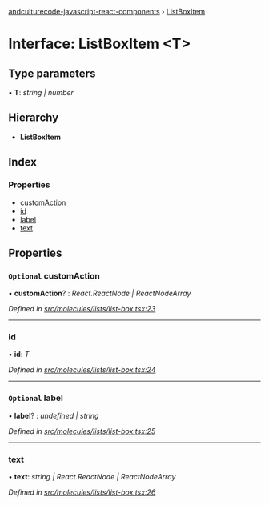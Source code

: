 [andculturecode-javascript-react-components](../README.md) › [ListBoxItem](listboxitem.md)

# Interface: ListBoxItem <**T**>

## Type parameters

▪ **T**: *string | number*

## Hierarchy

* **ListBoxItem**

## Index

### Properties

* [customAction](listboxitem.md#optional-customaction)
* [id](listboxitem.md#id)
* [label](listboxitem.md#optional-label)
* [text](listboxitem.md#text)

## Properties

### `Optional` customAction

• **customAction**? : *React.ReactNode | ReactNodeArray*

*Defined in [src/molecules/lists/list-box.tsx:23](https://github.com/AndcultureCode/AndcultureCode.JavaScript.React.Components/blob/29c8649/src/molecules/lists/list-box.tsx#L23)*

___

###  id

• **id**: *T*

*Defined in [src/molecules/lists/list-box.tsx:24](https://github.com/AndcultureCode/AndcultureCode.JavaScript.React.Components/blob/29c8649/src/molecules/lists/list-box.tsx#L24)*

___

### `Optional` label

• **label**? : *undefined | string*

*Defined in [src/molecules/lists/list-box.tsx:25](https://github.com/AndcultureCode/AndcultureCode.JavaScript.React.Components/blob/29c8649/src/molecules/lists/list-box.tsx#L25)*

___

###  text

• **text**: *string | React.ReactNode | ReactNodeArray*

*Defined in [src/molecules/lists/list-box.tsx:26](https://github.com/AndcultureCode/AndcultureCode.JavaScript.React.Components/blob/29c8649/src/molecules/lists/list-box.tsx#L26)*
